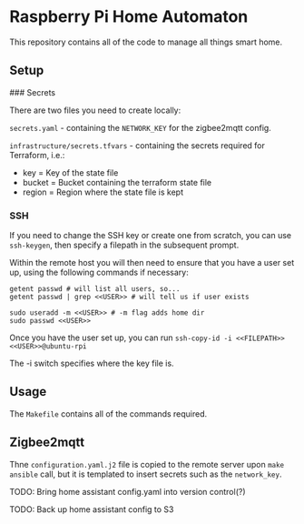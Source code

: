 # Raspberry Pi Home Automaton

This repository contains all of the code to manage all things smart home. 

## Setup

### Secrets

There are two files you need to create locally:

`secrets.yaml` - containing the `NETWORK_KEY` for the zigbee2mqtt config.

`infrastructure/secrets.tfvars` - containing the secrets required for Terraform, i.e.:
- key = Key of the state file
- bucket = Bucket containing the terraform state file
- region = Region where the state file is kept

### SSH

If you need to change the SSH key or create one from scratch, you can use `ssh-keygen`, then specify a filepath in the subsequent prompt. 

Within the remote host you will then need to ensure that you have a user set up, using the following commands if necessary:

```
getent passwd # will list all users, so...
getent passwd | grep <<USER>> # will tell us if user exists

sudo useradd -m <<USER>> # -m flag adds home dir
sudo passwd <<USER>>
```

Once you have the user set up, you can run `ssh-copy-id -i <<FILEPATH>> <<USER>>@ubuntu-rpi`

The -i switch specifies where the key file is. 

## Usage

The `Makefile` contains all of the commands required. 

## Zigbee2mqtt

Thne `configuration.yaml.j2` file is copied to the remote server upon `make ansible` call, but it is templated to insert secrets such as the `network_key`. 

TODO: Bring home assistant config.yaml into version control(?)

TODO: Back up home assistant config to S3
